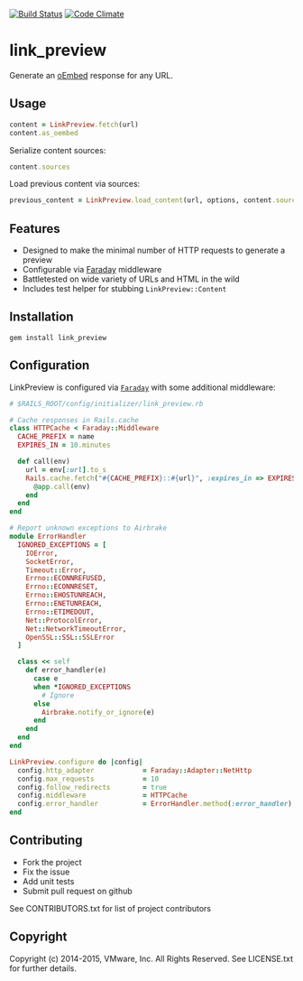 [![Build Status](https://secure.travis-ci.org/socialcast/link_preview.png?branch=master)](http://travis-ci.org/socialcast/link_preview) 
[![Code Climate](https://codeclimate.com/github/socialcast/link_preview.png)](https://codeclimate.com/github/socialcast/link_preview)

link_preview
==============

Generate an [oEmbed](http://oembed.com/) response for any URL.

Usage
------

```ruby
content = LinkPreview.fetch(url)
content.as_oembed
```

Serialize content sources:
```ruby
content.sources
```

Load previous content via sources:
```ruby
previous_content = LinkPreview.load_content(url, options, content.sources)
```

Features
--------
- Designed to make the minimal number of HTTP requests to generate a preview
- Configurable via [Faraday](https://github.com/lostisland/faraday) middleware
- Battletested on wide variety of URLs and HTML in the wild
- Includes test helper for stubbing `LinkPreview::Content`

Installation
-------------
```shell
gem install link_preview
```

Configuration
--------------
LinkPreview is configured via [`Faraday`](https://github.com/lostisland/faraday) with some additional middleware:

```ruby
# $RAILS_ROOT/config/initializer/link_preview.rb

# Cache responses in Rails.cache
class HTTPCache < Faraday::Middleware
  CACHE_PREFIX = name
  EXPIRES_IN = 10.minutes

  def call(env)
    url = env[:url].to_s
    Rails.cache.fetch("#{CACHE_PREFIX}::#{url}", :expires_in => EXPIRES_IN) do
      @app.call(env)
    end
  end
end

# Report unknown exceptions to Airbrake
module ErrorHandler
  IGNORED_EXCEPTIONS = [
    IOError,
    SocketError,
    Timeout::Error,
    Errno::ECONNREFUSED,
    Errno::ECONNRESET,
    Errno::EHOSTUNREACH,
    Errno::ENETUNREACH,
    Errno::ETIMEDOUT,
    Net::ProtocolError,
    Net::NetworkTimeoutError,
    OpenSSL::SSL::SSLError
  ]

  class << self
    def error_handler(e)
      case e
      when *IGNORED_EXCEPTIONS
        # Ignore
      else
        Airbrake.notify_or_ignore(e)
      end
    end
  end
end

LinkPreview.configure do |config|
  config.http_adapter            = Faraday::Adapter::NetHttp
  config.max_requests            = 10
  config.follow_redirects        = true
  config.middleware              = HTTPCache
  config.error_handler           = ErrorHandler.method(:error_handler)
end
```

Contributing
--------------
* Fork the project
* Fix the issue
* Add unit tests
* Submit pull request on github

See CONTRIBUTORS.txt for list of project contributors

Copyright
---------
Copyright (c) 2014-2015, VMware, Inc. All Rights Reserved.
See LICENSE.txt for further details.
